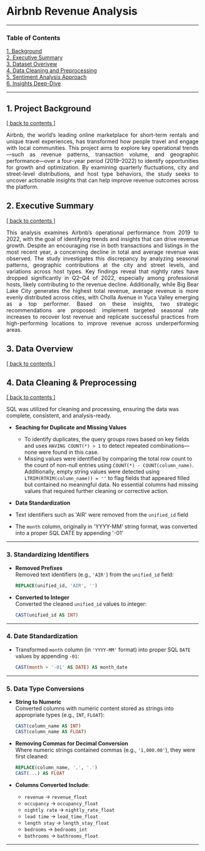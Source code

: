 # Airbnb Revenue Analysis

---

### Table of Contents 

[1. Background](#project-background) <br>
[2. Executive Summary](#executive-summary) <br>
[3. Dataset Overivew](#dataset-overview) <br>
[4. Data Cleaning and Preprocessing](#data-cleaning) <br>
[5. Sentiment Analysis Approach](#sentiment-analysis) <br>
[6. Insights Deep-Dive](#insights-deep-dive) <br>

---

## 1. Project Background <a name="project-background"></a>  
<a href="#toc">[ back to contents ]</a>

<p align="justify"> 
Airbnb, the world’s leading online marketplace for short-term rentals and unique travel experiences, has transformed how people travel and engage with local communities. This project aims to explore key operational trends—such as revenue patterns, transaction volume, and geographic performance—over a four-year period (2019–2022) to identify opportunities for growth and optimization. By examining quarterly fluctuations, city and street-level distributions, and host type behaviors, the study seeks to uncover actionable insights that can help improve revenue outcomes across the platform.
</p>

## 2. Executive Summary <a name="executive-summary"></a>  
<a href="#toc">[ back to contents ]</a>

<p align="justify"> 
This analysis examines Airbnb’s operational performance from 2019 to 2022, with the goal of identifying trends and insights that can drive revenue growth. Despite an encouraging rise in both transactions and listings in the most recent year, a concerning decline in total and average revenue was observed. The study investigates this discrepancy by analyzing seasonal patterns, geographic contributions at the city and street levels, and variations across host types. Key findings reveal that nightly rates have dropped significantly in Q2–Q4 of 2022, especially among professional hosts, likely contributing to the revenue decline. Additionally, while Big Bear Lake City generates the highest total revenue, average revenue is more evenly distributed across cities, with Cholla Avenue in Yuca Valley emerging as a top performer. Based on these insights, two strategic recommendations are proposed: implement targeted seasonal rate increases to recover lost revenue and replicate successful practices from high-performing locations to improve revenue across underperforming areas.
</p>

## 3. Data Overview <a name="dataset-overview"></a>  
<a href="#toc">[ back to contents ]</a>


## 4. Data Cleaning & Preprocessing <a name="data-cleaning"></a>  
<a href="#toc">[ back to contents ]</a>

SQL was utilized for cleaning and processing, ensuring the data was complete, consistent, and analysis-ready.

- **Seaching for Duplicate and Missing Values**
  - To identify duplicates, the query groups rows based on key fields and uses `HAVING COUNT(*) > 1` to detect repeated combinations—none were found in this case. 
  - Missing values were identified by comparing the total row count to the count of non-null entries using `COUNT(*) - COUNT(column_name)`. Additionally, empty string values were detected using `LTRIM(RTRIM(column_name)) = ''` to flag fields that appeared filled but contained no meaningful data. No essential columns had missing values that required further cleaning or corrective action.

- **Data Standardization**
- Text identifiers such as 'AIR' were removed from the `unified_id` field 
- The `month` column, originally in 'YYYY-MM' string format, was converted into a proper SQL DATE by appending '-01'
  
---

### 3. Standardizing Identifiers

- **Removed Prefixes**  
  Removed text identifiers (e.g., `'AIR'`) from the `unified_id` field:
  ```sql
  REPLACE(unified_id, 'AIR', '')
  ```

- **Converted to Integer**  
  Converted the cleaned `unified_id` values to integer:
  ```sql
  CAST(unified_id AS INT)
  ```

---

### 4. Date Standardization

- Transformed `month` column (in `'YYYY-MM'` format) into proper SQL `DATE` values by appending `-01`:
  ```sql
  CAST(month + '-01' AS DATE) AS month_date
  ```

---

### 5. Data Type Conversions

- **String to Numeric**  
  Converted columns with numeric content stored as strings into appropriate types (e.g., `INT`, `FLOAT`):
  ```sql
  CAST(column_name AS INT)
  CAST(column_name AS FLOAT)
  ```

- **Removing Commas for Decimal Conversion**  
  Where numeric strings contained commas (e.g., `'1,000.00'`), they were first cleaned:
  ```sql
  REPLACE(column_name, ',', '.')
  CAST(...) AS FLOAT
  ```

- **Columns Converted Include**:
  - `revenue` → `revenue_float`
  - `occupancy` → `occupancy_float`
  - `nightly rate` → `nightly_rate_float`
  - `lead time` → `lead_time_float`
  - `length stay` → `length_stay_float`
  - `bedrooms` → `bedrooms_int`
  - `bathrooms` → `bathrooms_float`

---
